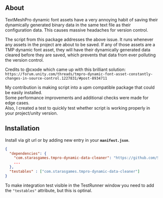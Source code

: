 ## About
TextMeshPro dynamic font assets have a very annoying habit of saving their dynamically generated binary data in the
same text file as their configuration data. This causes massive headaches for version control.

The script from this package addresses the above issue. It runs whenever any assets in the project are about to be saved. If any of
those assets are a TMP dynamic font asset, they will have their dynamically generated data cleared before they are
saved, which prevents that data from ever polluting the version control.

Credits to @cxode which came up with this brilliant solution:<br>
`https://forum.unity.com/threads/tmpro-dynamic-font-asset-constantly-changes-in-source-control.1227831/#post-8934711`

My contribution is making script into a upm compatible package that could be easily installed.<br>
Some performance improvements and additional checks were made for edge cases.<br>
Also, I created a test to quickly test whether script is working properly in your project/unity version.<br>

## Installation
Install via git url or by adding new entry in your **`manifest.json`**.
```json
{
  "dependencies": {
    "com.starasgames.tmpro-dynamic-data-cleaner": "https://github.com/STARasGAMES/tmpro-dynamic-data-cleaner.git#upm",
    ...
  },
  "testables" : ["com.starasgames.tmpro-dynamic-data-cleaner"]
}
```
To make integration test visible in the TestRunner window you need to add the `"testables"` attribute, but this is optinal.
